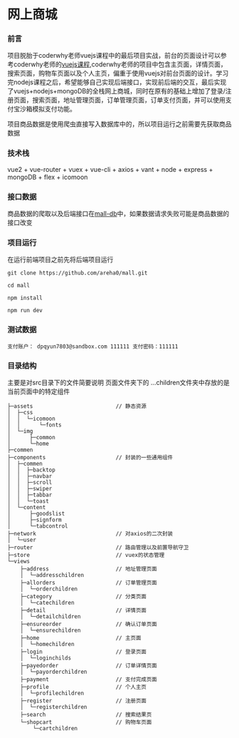 # 网上商城

### 前言
项目脱胎于coderwhy老师vuejs课程中的最后项目实战，前台的页面设计可以参考coderwhy老师的[vuejs课程](https://www.bilibili.com/video/BV17j411f74d?spm_id_from=333.999.0.0),coderwhy老师的项目中包含主页面，详情页面，搜索页面，购物车页面以及个人主页，偏重于使用vuejs对前台页面的设计。学习完nodejs课程之后，希望能够自己实现后端接口，实现前后端的交互，最后实现了vuejs+nodejs+mongoDB的全栈网上商城，同时在原有的基础上增加了登录/注册页面，搜索页面，地址管理页面，订单管理页面，订单支付页面，并可以使用支付宝沙箱模拟支付功能。

项目商品数据是使用爬虫直接写入数据库中的，所以项目运行之前需要先获取商品数据

### 技术栈
vue2 + vue-router + vuex + vue-cli + axios + vant + node + express + mongoDB + flex + icomoon

### 接口数据
商品数据的爬取以及后端接口在[mall-db](https://github.com/areha0/mall-db)中，如果数据请求失败可能是商品数据的接口改变

### 项目运行
在运行前端项目之前先将后端项目运行
```
git clone https://github.com/areha0/mall.git

cd mall

npm install

npm run dev
```

### 测试数据
```
支付账户： dpqyun7803@sandbox.com 111111 支付密码：111111
```

### 目录结构
主要是对src目录下的文件简要说明
页面文件夹下的 ...children文件夹中存放的是当前页面中的特定组件
```F:.
├─assets                          // 静态资源
│  ├─css
│  │  └─icomoon
│  │      └─fonts
│  └─img
│      ├─common
│      └─home
├─commen
├─components                      // 封装的一些通用组件
│  ├─commen
│  │  ├─backtop
│  │  ├─navbar
│  │  ├─scroll
│  │  ├─swiper
│  │  ├─tabbar
│  │  └─toast
│  └─content
│      ├─goodslist
│      ├─signform
│      └─tabcontrol
├─network                         // 对axios的二次封装
│  └─user
├─router                          // 路由管理以及前置导航守卫
├─store                           // vuex的状态管理
└─views
    ├─address                     // 地址管理页面
    │  └─addresschildren
    ├─allorders                   // 订单管理页面
    │  └─orderchildren
    ├─category                    // 分类页面
    │  └─catechildren
    ├─detail                      // 详情页面
    │  └─detailchildren
    ├─ensureorder                 // 确认订单页面
    │  └─ensurechildren 
    ├─home                        // 主页面
    │  └─homechildren
    ├─login                       // 登录页面
    │  └─loginchilds 
    ├─payedorder                  // 订单详情页面
    │  └─payorderchildren
    ├─payment                     // 支付完成页面
    ├─profile                     // 个人主页
    │  └─profilechildren
    ├─register                    // 注册页面
    │  └─registerchildren
    ├─search                      // 搜索结果页
    └─shopcart                    // 购物车页面
        └─cartchildren
```
